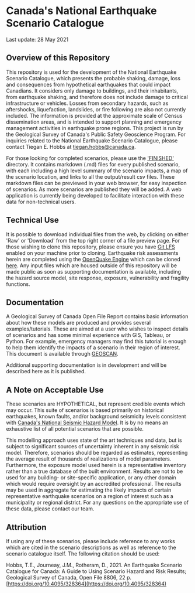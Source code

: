# Canada's National Earthquake Scenario Catalogue
Last update: 28 May 2021

## Overview of this Repository
This repository is used for the development of the National Earthquake Scenario Catalogue, which presents the probable shaking, damage, loss and consequences from hypothetical earthquakes that could impact Canadians. It considers only damage to buildings, and their inhabitants, from earthquake shaking, and therefore does not include damage to critical infrastructure or vehicles. Losses from secondary hazards, such as aftershocks, liquefaction, landslides, or fire following are also not currently included. The information is provided at the approximate scale of Census dissemination areas, and is intended to support planning and emergency management activities in earthquake prone regions. This project is run by the Geological Survey of Canada's Public Safety Geoscience Program. For inquiries related to the National Earthquake Scenario Catalogue, please contact Tiegan E. Hobbs at tiegan.hobbs@canada.ca. 

For those looking for completed scenarios, please use the ['FINISHED'](./FINISHED/) directory. It contains markdown (.md) files for every published scenario, with each including a high level summary of the scenario impacts, a map of the scenario location, and links to all the output/result csv files. These markdown files can be previewed in your web browser, for easy inspection of scenarios. As more scenarios are published they will be added. A web application is currently being developed to facilitate interaction with these data for non-technical users. 

## Technical Use
It is possible to download individual files from the web, by clicking on either 'Raw' or 'Download' from the top right corner of a file preview page. For those wishing to clone this repository, please ensure you have [Git LFS](https://git-lfs.github.com/) enabled on your machine prior to cloning. Earthquake risk assessments herein are completed using the [OpenQuake Engine](https://www.globalquakemodel.org/openquake) which can be cloned [here](https://github.com/gem/oq-engine). Any input files which are housed outside of this repository will be made public as soon as supporting documentation is available, including the hazard source model, site response, exposure, vulnerability and fragility functions. 

## Documentation
A Geological Survey of Canada Open File Report contains basic information about how these models are produced and provides several examples/tutorials. These are aimed at a user who wishes to inspect details of scenarios and has some minimal experience with GIS, Tableau, or Python. For example, emergency managers may find this tutorial is enough to help them identify the impacts of a scenario in their region of interest. This document is available through [GEOSCAN](https://doi.org/10.4095/328364).

Additional supporting documentation is in development and will be described here as it is published.

## A Note on Acceptable Use
These scenarios are HYPOTHETICAL, but represent credible events which may occur. This suite of scenarios is based primarily on historical earthquakes, known faults, and/or background seismicity levels consistent with [Canada's National Seismic Hazard Model](https://doi.org/10.4095/327322). It is by no means an exhaustive list of all potential scenarios that are possible.

This modelling approach uses state of the art techniques and data, but is subject to significant sources of uncertainty inherent in any seismic risk model. Therefore, scenarios should be regarded as estimates, representing the average result of thousands of realizations of model parameters. Furthermore, the exposure model used herein is a representative inventory rather than a true database of the built environment. Results are not to be used for any building- or site-specific application, or any other domain which would require oversight by an accredited professional. The results may be used in aggregate for estimating the likely impacts of certain representative earthquake scenarios on a region of interest such as a municipality or regional district. For any questions on the appropriate use of these data, please contact our team.

## Attribution
If using any of these scenarios, please include reference to any works which are cited in the scenario descriptions as well as reference to the scenario catalogue itself. The following citation should be used:

Hobbs, T.E., Journeay, J.M., Rotheram, D., 2021. An Earthquake Scenario Catalogue for Canada: A Guide to Using Scenario Hazard and Risk Results; Geological Survey of Canada, Open File 8806, 22 p. [https://doi.org/10.4095/328364](https://doi.org/10.4095/328364)
